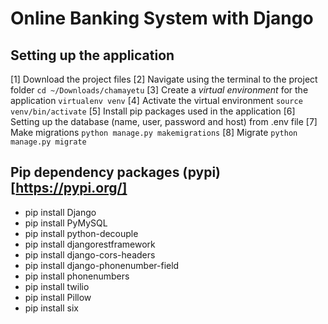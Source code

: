 # Online Banking System with Django

## Setting up the application
[1] Download the project files
[2] Navigate using the terminal to the project folder `cd ~/Downloads/chamayetu`
[3] Create a *virtual environment* for the application `virtualenv venv`
[4] Activate the virtual environment `source venv/bin/activate`
[5] Install pip packages used in the application
[6] Setting up the database (name, user, password and host) from .env file
[7] Make migrations `python manage.py makemigrations`
[8] Migrate `python manage.py migrate`


## Pip dependency packages (pypi)[https://pypi.org/]
- pip install Django
- pip install PyMySQL
- pip install python-decouple
- pip install djangorestframework
- pip install django-cors-headers
- pip install django-phonenumber-field
- pip install phonenumbers
- pip install twilio
- pip install Pillow
- pip install six
